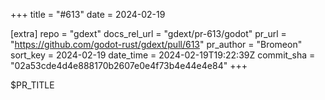 +++
title = "#613"
date = 2024-02-19

[extra]
repo = "gdext"
docs_rel_url = "gdext/pr-613/godot"
pr_url = "https://github.com/godot-rust/gdext/pull/613"
pr_author = "Bromeon"
sort_key = 2024-02-19
date_time = 2024-02-19T19:22:39Z
commit_sha = "02a53cde4d4e888170b2607e0e4f73b4e44e4e84"
+++

$PR_TITLE
